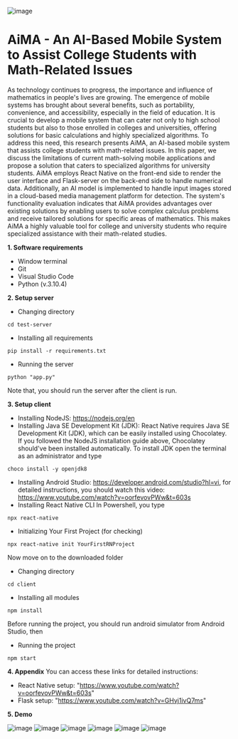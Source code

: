 ![image](https://github.com/namanh2310/Mathematics-Application/assets/101866057/6b7a9aa3-4ab3-47d5-9a16-75b5c51ab1b4)
# AiMA - An AI-Based Mobile System to Assist College Students with Math-Related Issues

As technology continues to progress, the importance and influence of mathematics in people's lives are growing. The emergence of mobile systems has brought about several benefits, such as portability, convenience, and accessibility, especially in the field of education. It is crucial to develop a mobile system that can cater not only to high school students but also to those enrolled in colleges and universities, offering solutions for basic calculations and highly specialized algorithms. To address this need, this research presents AiMA, an AI-based mobile system that assists college students with math-related issues. In this paper, we discuss the limitations of current math-solving mobile applications and propose a solution that caters to specialized algorithms for university students. AiMA employs React Native on the front-end side to render the user interface and Flask-server on the back-end side to handle numerical data. Additionally, an AI model is implemented to handle input images stored in a cloud-based media management platform for detection. The system's functionality evaluation indicates that AiMA provides advantages over existing solutions by enabling users to solve complex calculus problems and receive tailored solutions for specific areas of mathematics. This makes AiMA a highly valuable tool for college and university students who require specialized assistance with their math-related studies.

**1. Software requirements**
- Window terminal
- Git
- Visual Studio Code
- Python (v.3.10.4)

**2. Setup server**

- Changing directory
```
cd test-server
```
- Installing all requirements
```
pip install -r requirements.txt
```
- Running the server
```
python "app.py"
```
Note that, you should run the server after the client is run.

**3. Setup client**
- Installing NodeJS: https://nodejs.org/en
- Installing Java SE Development Kit (JDK): React Native requires Java SE Development Kit (JDK), which can be easily installed using Chocolatey. If you followed the NodeJS installation guide above, Chocolatey should've been installed automatically. To install JDK open the terminal as an administrator and type 
```
choco install -y openjdk8
```
- Installing Android Studio: https://developer.android.com/studio?hl=vi, for detailed instructions, you should watch this video: https://www.youtube.com/watch?v=oorfevovPWw&t=603s
- Installing React Native CLI
In Powershell, you type
```
npx react-native
```
- Initializing Your First Project (for checking)
```
npx react-native init YourFirstRNProject
```

Now move on to the downloaded folder

- Changing directory
```
cd client
```

- Installing all modules
```
npm install
```

Before running the project, you should run android simulator from Android Studio, then

- Running the project
```
npm start
```

**4. Appendix**
You can access these links for detailed instructions:
- React Native setup: "https://www.youtube.com/watch?v=oorfevovPWw&t=603s"
- Flask setup: "https://www.youtube.com/watch?v=GHvj1ivQ7ms"

**5. Demo**

![image](https://github.com/namanh2310/Mathematics-Application/assets/101866057/28ecfb9b-2dfc-47bd-9408-fcfb8b5d25e7)
![image](https://github.com/namanh2310/Mathematics-Application/assets/101866057/88cc8c42-df7a-46a9-9cc1-ea5d8946cbdd)
![image](https://github.com/namanh2310/Mathematics-Application/assets/101866057/85f54165-8c8c-4463-89f3-a21caacc2e93)
![image](https://github.com/namanh2310/Mathematics-Application/assets/101866057/b4f9e288-42d5-44d8-a7b4-8274373ba256)
![image](https://github.com/namanh2310/Mathematics-Application/assets/101866057/543c7c9d-45bd-4cd3-af7f-9f78655bb7ee)
![image](https://github.com/namanh2310/Mathematics-Application/assets/101866057/172b9d9e-5008-4695-a8c7-508d9796abbd)
